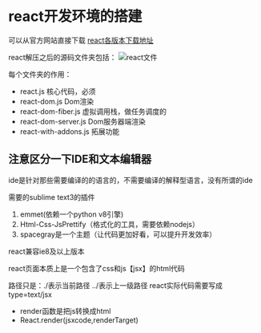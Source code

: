 # react开发环境的搭建
可以从官方网站直接下载
[react各版本下载地址](https://github.com/facebook/react/releases)

react解压之后的源码文件夹包括：
![react文件](https://segmentfault.com/img/bVHDkW?w=899&h=300)

每个文件夹的作用：
* react.js 核心代码，必须
* react-dom.js Dom渲染
* react-dom-fiber.js 虚拟调用栈，做任务调度的
* react-dom-server.js Dom服务器端渲染
* react-with-addons.js 拓展功能

## 注意区分一下IDE和文本编辑器 ##
ide是针对那些需要编译的的语言的，不需要编译的解释型语言，没有所谓的ide

需要的sublime text3的插件
1. emmet(依赖一个python v8引擎)
2. Html-Css-JsPrettify（格式化的工具，需要依赖nodejs）
3. spacegray是一个主题（让代码更加好看，可以提升开发效率）

react兼容ie8及以上版本

react页面本质上是一个包含了css和js【jsx】的html代码

路径只是：./表示当前路径 ../表示上一级路径
react实际代码需要写成type=text/jsx

* render函数是把js转换成html
* React.render(jsxcode,renderTarget)